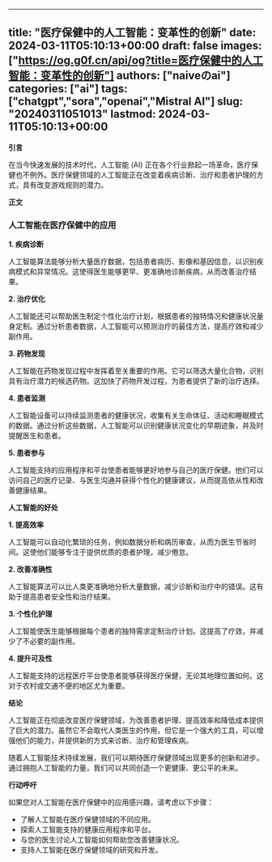 
---
title: "医疗保健中的人工智能：变革性的创新"
date: 2024-03-11T05:10:13+00:00
draft: false
images: ["https://og.g0f.cn/api/og?title=医疗保健中的人工智能：变革性的创新"]
authors: ["naiveのai"]
categories: ["ai"]
tags: ["chatgpt","sora","openai","Mistral AI"]
slug: "20240311051013"
lastmod: 2024-03-11T05:10:13+00:00
---
**引言**

在当今快速发展的技术时代，人工智能 (AI) 正在各个行业掀起一场革命，医疗保健也不例外。医疗保健领域的人工智能正在改变着疾病诊断、治疗和患者护理的方式，具有改变游戏规则的潜力。

**正文**

### 人工智能在医疗保健中的应用

**1. 疾病诊断**

人工智能算法能够分析大量医疗数据，包括患者病历、影像和基因信息，以识别疾病模式和异常情况。这使得医生能够更早、更准确地诊断疾病，从而改善治疗结果。

**2. 治疗优化**

人工智能还可以帮助医生制定个性化治疗计划，根据患者的独特情况和健康状况量身定制。通过分析患者数据，人工智能可以预测治疗的最佳方法，提高疗效和减少副作用。

**3. 药物发现**

人工智能在药物发现过程中发挥着至关重要的作用。它可以筛选大量化合物，识别具有治疗潜力的候选药物。这加快了药物开发过程，为患者提供了新的治疗选择。

**4. 患者监测**

人工智能设备可以持续监测患者的健康状况，收集有关生命体征、活动和睡眠模式的数据。通过分析这些数据，人工智能可以识别健康状况变化的早期迹象，并及时提醒医生和患者。

**5. 患者参与**

人工智能支持的应用程序和平台使患者能够更好地参与自己的医疗保健。他们可以访问自己的医疗记录、与医生沟通并获得个性化的健康建议，从而提高依从性和改善健康结果。

**人工智能的好处**

**1. 提高效率**

人工智能可以自动化繁琐的任务，例如数据分析和病历审查，从而为医生节省时间。这使他们能够专注于提供优质的患者护理，减少倦怠。

**2. 改善准确性**

人工智能算法可以比人类更准确地分析大量数据，减少诊断和治疗中的错误。这有助于提高患者安全性和治疗结果。

**3. 个性化护理**

人工智能使医生能够根据每个患者的独特需求定制治疗计划。这提高了疗效，并减少了不必要的副作用。

**4. 提升可及性**

人工智能支持的远程医疗平台使患者能够获得医疗保健，无论其地理位置如何。这对于农村或交通不便的地区尤为重要。

**结论**

人工智能正在彻底改变医疗保健领域，为改善患者护理、提高效率和降低成本提供了巨大的潜力。虽然它不会取代人类医生的作用，但它是一个强大的工具，可以增强他们的能力，并提供新的方式来诊断、治疗和管理疾病。

随着人工智能技术持续发展，我们可以期待医疗保健领域出现更多的创新和进步。通过拥抱人工智能的力量，我们可以共同创造一个更健康、更公平的未来。

**行动呼吁**

如果您对人工智能在医疗保健中的应用感兴趣，请考虑以下步骤：

* 了解人工智能在医疗保健领域的不同应用。
* 探索人工智能支持的健康应用程序和平台。
* 与您的医生讨论人工智能如何帮助您改善健康状况。
* 支持人工智能在医疗保健领域的研究和开发。